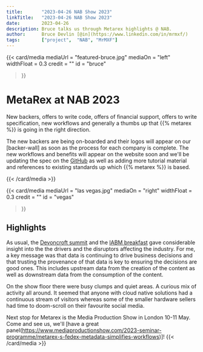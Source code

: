 ```yaml
---
title:       "2023-04-26 NAB Show 2023"
linkTitle:   "2023-04-26 NAB Show 2023"
date:        2023-04-26
description: Bruce talks us through Metarex highlights @ NAB.
author:      Bruce Devlin [@in](https://www.linkedin.com/in/mrmxf/)
tags:        ["project",  "NAB", "MrMXF"]
---
```


{{< card/media
      mediaUrl =  "featured-bruce.jpg"
      mediaOn  =  "left"
      widthFloat = 0.3
      credit   =  ""
      id       =  "bruce"
 >}}

# MetaRex at NAB 2023

New backers, offers to write code, offers of financial support, offers to write
specification, new workflows and generally a thumbs up that {{% metarex %}} is
going in the right direction.

The new backers are being on-boarded and their logos will appear on our
[backer-wall] as soon as the process for each company is complete. The new
workflows and benefits will appear on the website soon and we'll be updating the
spec on the [GitHub](https://github.com/metarex-media) as well as adding more
tutorial material and references to existing standards up which {{% metarex %}}
is based.


{{< /card/media >}}

<!-- ####################################################################### -->
{{< card/media
      mediaUrl =  "las vegas.jpg"
      mediaOn  =  "right"
      widthFloat = 0.3
      credit   =  ""
      id       =  "vegas"
 >}}

## Highlights

As usual, the [Devoncroft
summit](https://devoncroft.com/2023/04/10/full-agenda-and-speaker-line-up-for-2023-devoncroft-executive-summit-las-vegas/)
and the [IABM breakfast](https://theiabm.org/state-of-the-industry-breakfast/)
gave considerable insight into the the drivers and the disruptors affecting the
industry. For me, a key message was that data is continuing to drive business
decisions and that trusting the provenance of that data is key to ensuring the
decisions are good ones. This includes upstream data from the creation of the
content as well as downstream data from the consumption of the content.

On the show floor there were busy clumps and quiet areas. A curious mix of
activity all around. It seemed that anyone with cloud native solutions had a
continuous stream of visitors whereas some of the smaller hardware sellers had
time to doom-scroll on their favourite social media.

Next stop for Metarex is the Media Production Show in London 10-11 May. Come and
see us, we'll [have a great
panel(https://www.mediaproductionshow.com/2023-seminar-programme/metarex-s-fedex-metadata-simplifies-workflows)]!
{{< /card/media >}}
